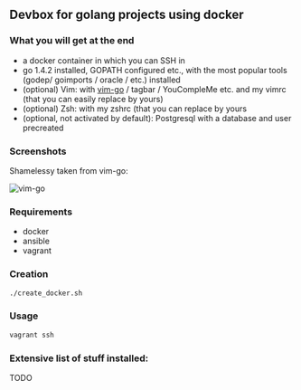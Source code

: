 ## Devbox for golang projects using docker

### What you will get at the end

   * a docker container in which you can SSH in
   * go 1.4.2 installed, GOPATH configured etc., with the most popular tools (godep/ goimports / oracle / etc.) installed
   * (optional) Vim: with [vim-go](https://github.com/fatih/vim-go) / tagbar / YouCompleMe etc. and my vimrc (that you can easily replace by yours)
   * (optional) Zsh: with my zshrc (that you can replace by yours
   * (optional, not activated by default): Postgresql with a database and user precreated

### Screenshots

Shamelessy taken from vim-go:

![vim-go](https://dl.dropboxusercontent.com/u/174404/vim-go-2.png)


### Requirements

   * docker
   * ansible
   * vagrant

### Creation

```bash
./create_docker.sh
```

### Usage

```bash
vagrant ssh
```


### Extensive list of stuff installed:

TODO
